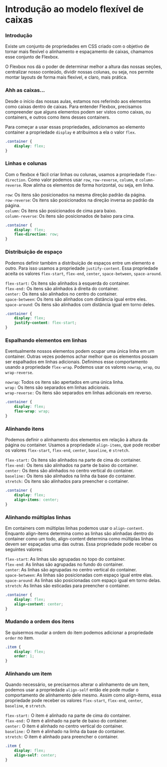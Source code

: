 # Introdução ao modelo flexível de caixas

### Introdução

Existe um conjunto de propriedades em CSS criado com o objetivo de tornar mais flexível o alinhamento e espaçamento de caixas, chamamos esse conjunto de Flexbox.

O Flexbox nos dá o poder de determinar melhor a altura das nossas seções, centralizar nosso conteúdo, dividir nossas colunas, ou seja, nos permite montar layouts de forma mais flexível, e claro, mais prática.

### Ahh as caixas...

Desde o início das nossas aulas, estamos nos referindo aos elementos como caixas dentro de caixas. Para entender Flexbox, precisamos compreender que alguns elementos podem ser vistos como caixas, ou containers, e outros como itens desses containers.

Para começar a usar essas propriedades, adicionamos ao elemento container a propriedade `display` e atribuimos a ela o valor `flex`.

```css
.container {
    display: flex;
}
```

### Linhas e colunas

Com o flexbox é fácil criar linhas ou colunas, usamos a propriedade `flex-direction`. Como valor podemos usar `row`, `row-reverse`, `column`, e `column-reverse`. Row alinha os elementos de forma horizontal, ou seja, em linha.

`row`: Os itens são posicionados na mesma direção padrão da página.  
`row-reverse`: Os itens são posicionados na direção inversa ao padrão da página.  
`column`: Os itens são posicionados de cima para baixo.  
`column-reverse`: Os itens são posicionados de baixo para cima.

```css
.container {
    display: flex;
    flex-direction: row;
}
```

### Distribuição de espaço

Podemos definir também a distribuição de espaços entre um elemento e outro. Para isso usamos a propriedade `justify-content`. Essa propriedade aceita os valores `flex-start`, `flex-end`, `center`, `space-between`, `space-around`.

`flex-start:` Os itens são alinhados à esquerda do container.  
`flex-end:` Os itens são alinhados à direita do container.  
`center:` Os itens são alinhados no centro do container.  
`space-between`: Os itens são alinhados com distância igual entre eles.  
`space-around`: Os itens são alinhados com distância igual em torno deles.

```css
.container {
    display: flex;
    justify-content: flex-start;
}
```

### Espalhando elementos em linhas

Eventualmente nossos elementos podem ocupar uma única linha em um container. Outras vezes podemos achar melhor que os elementos possam ser espalhados em linhas adicionais. Definimos esse comportamento usando a propriedade `flex-wrap`. Podemos usar os valores `nowrap`, `wrap`, ou `wrap-reverse`.

`nowrap`: Todos os itens são apertados em uma única linha.  
`wrap:` Os itens são separados em linhas adicionais.  
`wrap-reverse:` Os itens são separados em linhas adicionais em reverso.

```css
.container {
    display: flex;
    flex-wrap: wrap;
}
```

### Alinhando itens

Podemos definir o alinhamento dos elementos em relação à altura da página ou container. Usamos a propriedade `align-items`, que pode receber os valores `flex-start`, `flex-end`, `center`, `baseline`, e `stretch`.

`flex-start:` Os itens são alinhados na parte de cima do container.  
`flex-end:` Os itens são alinhados na parte de baixo do container.  
`center:` Os itens são alinhados no centro vertical do container.  
`baseline:` Os itens são alinhados na linha da base do container.  
`stretch:` Os itens são alinhados para preencher o container.

```css
.container {
    display: flex;
    align-items: center;
}
```

### Alinhando múltiplas linhas

Em containers com múltiplas linhas podemos usar o `align-content`. Enquanto align-items determina como as linhas são alinhadas dentro do container como um todo, align-content determina como múltiplas linhas devem ser espaçadas uma das outras. Essa propriedade pode receber os seguintes valores:

`flex-start`: As linhas são agrupadas no topo do container.  
`flex-end`: As linhas são agrupadas no fundo do container.  
`center`: As linhas são agrupadas no centro vertical do container.  
`space-between`: As linhas são posicionadas com espaço igual entre elas.  
`space-around`: As linhas são posicionadas com espaço igual em torno delas.  
`stretch`: As linhas são esticadas para preencher o container.

```css
.container {
    display: flex;
    align-content: center;
}
```

### Mudando a ordem dos itens

Se quisermos mudar a ordem do item podemos adicionar a propriedade `order` no item.

```css
.item {
    display: flex;
    order: 1;
}
```

### Alinhando um item

Quando necessário, se precisarmos alterar o alinhamento de um item, podemos usar a propriedade `align-self` então ele pode mudar o comportamento de alinhamento dele mesmo. Assim como align-items, essa propriedade pode receber os valores `flex-start`, `flex-end`, `center`, `baseline`, e `stretch`.

`flex-start:` O item é alinhado na parte de cima do container.  
`flex-end:` O item é alinhado na parte de baixo do container.  
`center:` O item é alinhado no centro vertical do container.  
`baseline:` O item é alinhado na linha da base do container.  
`stretch:` O item é alinhado para preencher o container.

```css
.item {
    display: flex;
    align-self: center;
}
```

